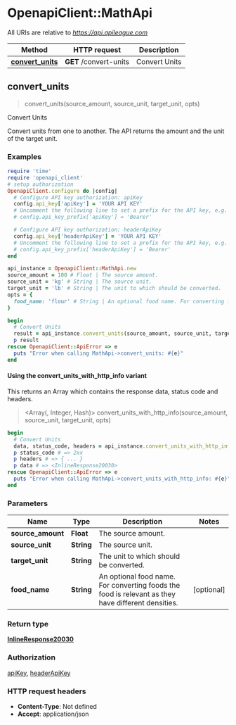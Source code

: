 # OpenapiClient::MathApi

All URIs are relative to *https://api.apileague.com*

| Method | HTTP request | Description |
| ------ | ------------ | ----------- |
| [**convert_units**](MathApi.md#convert_units) | **GET** /convert-units | Convert Units |


## convert_units

> <InlineResponse20030> convert_units(source_amount, source_unit, target_unit, opts)

Convert Units

Convert units from one to another. The API returns the amount and the unit of the target unit.

### Examples

```ruby
require 'time'
require 'openapi_client'
# setup authorization
OpenapiClient.configure do |config|
  # Configure API key authorization: apiKey
  config.api_key['apiKey'] = 'YOUR API KEY'
  # Uncomment the following line to set a prefix for the API key, e.g. 'Bearer' (defaults to nil)
  # config.api_key_prefix['apiKey'] = 'Bearer'

  # Configure API key authorization: headerApiKey
  config.api_key['headerApiKey'] = 'YOUR API KEY'
  # Uncomment the following line to set a prefix for the API key, e.g. 'Bearer' (defaults to nil)
  # config.api_key_prefix['headerApiKey'] = 'Bearer'
end

api_instance = OpenapiClient::MathApi.new
source_amount = 100 # Float | The source amount.
source_unit = 'kg' # String | The source unit.
target_unit = 'lb' # String | The unit to which should be converted.
opts = {
  food_name: 'flour' # String | An optional food name. For converting foods the food is relevant as they have different densities.
}

begin
  # Convert Units
  result = api_instance.convert_units(source_amount, source_unit, target_unit, opts)
  p result
rescue OpenapiClient::ApiError => e
  puts "Error when calling MathApi->convert_units: #{e}"
end
```

#### Using the convert_units_with_http_info variant

This returns an Array which contains the response data, status code and headers.

> <Array(<InlineResponse20030>, Integer, Hash)> convert_units_with_http_info(source_amount, source_unit, target_unit, opts)

```ruby
begin
  # Convert Units
  data, status_code, headers = api_instance.convert_units_with_http_info(source_amount, source_unit, target_unit, opts)
  p status_code # => 2xx
  p headers # => { ... }
  p data # => <InlineResponse20030>
rescue OpenapiClient::ApiError => e
  puts "Error when calling MathApi->convert_units_with_http_info: #{e}"
end
```

### Parameters

| Name | Type | Description | Notes |
| ---- | ---- | ----------- | ----- |
| **source_amount** | **Float** | The source amount. |  |
| **source_unit** | **String** | The source unit. |  |
| **target_unit** | **String** | The unit to which should be converted. |  |
| **food_name** | **String** | An optional food name. For converting foods the food is relevant as they have different densities. | [optional] |

### Return type

[**InlineResponse20030**](InlineResponse20030.md)

### Authorization

[apiKey](../README.md#apiKey), [headerApiKey](../README.md#headerApiKey)

### HTTP request headers

- **Content-Type**: Not defined
- **Accept**: application/json

